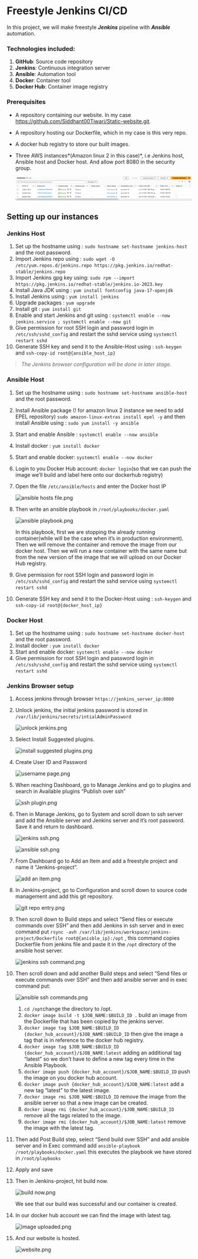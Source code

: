 # Freestyle Jenkins CI/CD
In this project, we will make freestyle ***Jenkins*** pipeline with ***Ansible*** automation.

### Technologies included:

1. **GitHub**: Source code repository
2. **Jenkins**: Continuous integration server
3. **Ansible**: Automation tool
4. **Docker**: Container tool
5. **Docker Hub**: Container image registry

### Prerequisites

- A repository containing our website. In my case https://github.com/Siddhant00Tiwari/Static-website.git.
- A repository hosting our Dockerfile, which in my case is this very repo.
- A docker hub registry to store our built images.
- Three AWS instances*(Amazon linux 2 in this case)*,  i.e Jenkins host, Ansible host and Docker host. And allow port 8080 in the security group.
    
    ![intances.png](https://github.com/Siddhant00Tiwari/jenkins_project/blob/e2aef9245b79420a28f9bdc8d92bdffd3ea68cbd/images/intances.png)
    

## Setting up our instances

### Jenkins Host

1. Set up the hostname using : `sudo hostname set-hostname jenkins-host` and the root password.
2. Import Jenkins repo using : `sudo wget -O /etc/yum.repos.d/jenkins.repo https://pkg.jenkins.io/redhat-stable/jenkins.repo`
3. Import Jenkins gpg key using: 
`sudo rpm --import https://pkg.jenkins.io/redhat-stable/jenkins.io-2023.key` 
4. Install Java JDK using : 
`yum install fontconfig java-17-openjdk`
5. Install Jenkins using : `yum install jenkins`
6. Upgrade packages : `yum upgrade` 
7. Install git : `yum install git`
8. Enable and start Jenkins and git using : `systemctl enable --now jenkins.service ; systemctl enable --now git`
9. Give permission for root SSH login and password login in `/etc/ssh/sshd_config` and restart the sshd service using `systemctl restart sshd`
10. Generate SSH key and send it to the Ansible-Host using : `ssh-keygen` and `ssh-copy-id root@{ansible_host_ip}`

> *The Jenkins browser configuration will be done in later stage.*
> 

### Ansible Host

1. Set up the hostname using : `sudo hostname set-hostname ansible-host` and the root password.
2. Install Ansible package (! for amazon linux 2 instance we need to add EPEL repository)        `sudo amazon-linux-extras install epel -y`  and then install Ansible using :                         `sudo yum install -y ansible`
3. Start and enable Ansible : `systemctl enable --now ansible`
4. Install docker : `yum install docker`
5. Start and enable docker: `systemctl enable --now docker`
6. Login to you Docker Hub account: `docker login`(so that we can push the image we’ll build and label here onto our dockerhub registry)
7. Open the file `/etc/ansible/hosts` and enter the Docker host IP 
    
    ![ansible hosts file.png](https://prod-files-secure.s3.us-west-2.amazonaws.com/77ead240-a866-4aa1-883b-179fa59f3972/eee4c64e-e974-4351-83df-68c55819dabb/ansible_hosts_file.png)
    
8. Then write an ansible playbook in `/root/playbooks/docker.yaml`
    
    ![ansible playbook.png](https://prod-files-secure.s3.us-west-2.amazonaws.com/77ead240-a866-4aa1-883b-179fa59f3972/f509144c-ac28-4ee9-a8cf-02aa0b6b740a/ansible_playbook.png)
    
    In this playbook, first we are stopping the already running container(while will be the case when it’s in production environment). Then we will remove the container and remove the image from our docker host. Then we will run a new container with the same name but from the new version of the image that we will upload on our Docker Hub registry. 
    
9. Give permission for root SSH login and password login in `/etc/ssh/sshd_config` and restart the sshd service using `systemctl restart sshd`
10. Generate SSH key and send it to the Docker-Host using :                                                         `ssh-keygen` and `ssh-copy-id root@{docker_host_ip}`

### Docker Host

1. Set up the hostname using : `sudo hostname set-hostname docker-host` and the root password.
2. Install docker : `yum install docker`
3. Start and enable docker: `systemctl enable --now docker`
4. Give permission for root SSH login and password login in `/etc/ssh/sshd_config` and restart the sshd service using `systemctl restart sshd`

### Jenkins Browser setup

1. Access jenkins through browser `https://jenkins_server_ip:8080`
2. Unlock jenkins, the initial jenkins password is stored in `/var/lib/jenkins/secrets/intialAdminPassword`
    
    ![unlock jenkins.png](https://prod-files-secure.s3.us-west-2.amazonaws.com/77ead240-a866-4aa1-883b-179fa59f3972/607f9472-d8e4-4297-bd32-935e29c5c5f1/unlock_jenkins.png)
    
3. Select Install Suggested plugins.
    
    ![install suggested plugins.png](https://prod-files-secure.s3.us-west-2.amazonaws.com/77ead240-a866-4aa1-883b-179fa59f3972/1b4f4d79-cdb8-41be-a0a6-30dedfcc001d/install_suggested_plugins.png)
    
4. Create User ID and Password
    
    ![username page.png](https://prod-files-secure.s3.us-west-2.amazonaws.com/77ead240-a866-4aa1-883b-179fa59f3972/e06a10e1-5868-48f3-a6d0-9b20ffd86565/username_page.png)
    
5. When reaching Dashboard, go to Manage Jenkins and go to plugins and search in Available plugins “Publish over ssh”
    
    ![ssh plugin.png](https://prod-files-secure.s3.us-west-2.amazonaws.com/77ead240-a866-4aa1-883b-179fa59f3972/0ae5d221-06fc-41ea-95e3-b13fd7f17131/ssh_plugin.png)
    
6. Then in Manage Jenkins, go to System and scroll down to ssh server and add the Ansible server and Jenkins server and it’s root password. Save it and return to dashboard.
    
    ![jenkins ssh.png](https://prod-files-secure.s3.us-west-2.amazonaws.com/77ead240-a866-4aa1-883b-179fa59f3972/45737873-41a7-408c-aeda-50626eee0c4c/jenkins_ssh.png)
    
    ![ansible ssh.png](https://prod-files-secure.s3.us-west-2.amazonaws.com/77ead240-a866-4aa1-883b-179fa59f3972/1925c7ad-e634-4dd7-988b-521967b5c906/ansible_ssh.png)
    
7. From Dashboard go to Add an Item and add a freestyle project and name it “Jenkins-project”.
    
    ![add an item.png](https://prod-files-secure.s3.us-west-2.amazonaws.com/77ead240-a866-4aa1-883b-179fa59f3972/f02bce6d-4e37-435c-87a9-4ec0ebdd368c/add_an_item.png)
    
8. In Jenkins-project, go to Configuration and scroll down to source code management and add this git repository.
    
    ![git repo entry.png](https://prod-files-secure.s3.us-west-2.amazonaws.com/77ead240-a866-4aa1-883b-179fa59f3972/a44f5f53-964a-4e61-b3b2-7a280a383024/git_repo_entry.png)
    
9. Then scroll down to Build steps and select “Send files or execute commands over SSH” and then add Jenkins in ssh server and in exec command put `rsync -avh /var/lib/jenkins/workspace/jenkins-project/Dockerfile root@{anisble_ip}:/opt` , this command copies Dockerfile from jenkins file and paste it in the `/opt` directory of the ansible host server.
    
    ![jenkins ssh command.png](https://prod-files-secure.s3.us-west-2.amazonaws.com/77ead240-a866-4aa1-883b-179fa59f3972/e257da7a-e367-4b2d-9901-59b23c75f368/jenkins_ssh_command.png)
    
10. Then scroll down and add another Build steps and select “Send files or execute commands over SSH” and then add ansible server and in exec command put:
    
    ![ansible ssh commands.png](https://prod-files-secure.s3.us-west-2.amazonaws.com/77ead240-a866-4aa1-883b-179fa59f3972/c8d2ad79-ae9a-4347-a58d-83e822b81d9d/ansible_ssh_commands.png)
    
    1. `cd /opt`change the directory to /opt.
    2. `docker image build -t $JOB_NAME:$BUILD_ID .` build an image from the Dockerfile that has been copied by the jenkins server.
    3. `docker image tag $JOB_NAME:$BUILD_ID {docker_hub_account}/$JOB_NAME:$BUILD_ID` then give the image a tag that is in reference to the docker hub registry.
    4. `docker image tag $JOB_NAME:$BUILD_ID {docker_hub_account}/$JOB_NAME:latest` adding an additional tag “latest” so we don’t have to define a new tag every time in the Ansible Playbook.
    5. `docker image push {docker_hub_account}/$JOB_NAME:$BUILD_ID` push the image on you docker hub account.
    6. `docker image push {docker_hub_account}/$JOB_NAME:latest` add a new tag “latest” to the latest image.
    7. `docker image rmi $JOB_NAME:$BUILD_ID` remove the image from the ansible server so that a new image can be created.
    8. `docker image rmi {docker_hub_account}/$JOB_NAME:$BUILD_ID` remove all the tags related to the image.
    9. `docker image rmi {docker_hub_account}/$JOB_NAME:latest` remove the image with the latest tag.
11. Then add Post Build step, select “Send build over SSH” and add ansible server and in Exec command add `ansible-playbook /root/playbooks/docker.yaml` this executes the playbook we have stored in `/root/playbooks` 
12. Apply and save
13. Then in Jenkins-project, hit build now.
    
    ![build now.png](https://prod-files-secure.s3.us-west-2.amazonaws.com/77ead240-a866-4aa1-883b-179fa59f3972/40cb6d83-012d-4c42-91d8-618cce6ecc6a/build_now.png)
    
    We see that our build was successful and our container is created.
    
14. In our docker hub account we can find the image with latest tag.
    
    ![image uploaded.png](https://prod-files-secure.s3.us-west-2.amazonaws.com/77ead240-a866-4aa1-883b-179fa59f3972/3fe9ca59-f57c-4d05-a191-62710c31037c/image_uploaded.png)
    
15. And our website is hosted.
    
    ![website.png](https://prod-files-secure.s3.us-west-2.amazonaws.com/77ead240-a866-4aa1-883b-179fa59f3972/4befa3f4-a01f-4d0d-9225-44dd8698c532/website.png)
